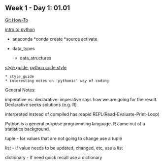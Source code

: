 ## Week 1 - Day 1: 01.01

[Git How-To](file:////Users/benjaminreverett/Dropbox/0-galvanize/immersive/Lectures/lecture_01_01_git.pdf)

[intro to python](file:///Users/benjaminreverett/Dropbox/0-galvanize/immersive/Lectures/lecture_01_01_python_intro.pdf)
	
* anaconda
  *conda create
  *source activate
* data_types
    
	
    
	
  * data_structures

[style guide](http://legacy.python.org/dev/peps/pep-0008/), [python code style](http://python-guide-pt-br.readthedocs.io/en/latest/writing/style/)

	* style_guide
    * interesting notes on 'pythonic' way of coding
	

General Notes:

imperative vs. declarative:
	imperative says how we are going for the result. Declarative seeks solutions (e.g. R)

interpreted instead of compiled
	has reapid REPL(Read-Evaluate-Print-Loop)

Python is a general purpose programming language. R came out of a statistics background.

tuple - for values that are not going to change use a tuple

list - if value needs to be updated, changed, etc, use a list

dictionary - if need quick recall use a dictionary

